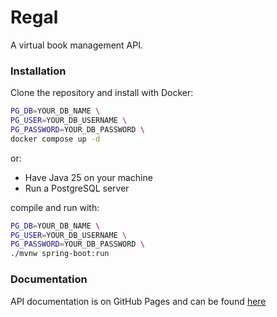 # Regal
 A virtual book management API.
### Installation
Clone the repository and install with Docker:
```bash
PG_DB=YOUR_DB_NAME \
PG_USER=YOUR_DB_USERNAME \
PG_PASSWORD=YOUR_DB_PASSWORD \
docker compose up -d
```
or:
- Have Java 25 on your machine
- Run a PostgreSQL server

compile and run with:
```bash
PG_DB=YOUR_DB_NAME \
PG_USER=YOUR_DB_USERNAME \
PG_PASSWORD=YOUR_DB_PASSWORD \
./mvnw spring-boot:run
```
### Documentation
API documentation is on GitHub Pages and can be found [here](https://alpqn.github.io/regal/)
